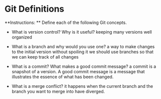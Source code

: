 # Git Definitions

**Instructions: ** Define each of the following Git concepts.

* What is version control?  Why is it useful?
keeping many versions well organized

* What is a branch and why would you use one?
a way to make changes to the initial version without spoiling it
we should use branches so that we can keep track of all changes

* What is a commit? What makes a good commit message?
a commit is a snapshot of a version. A good commit message is a message that illustrates the essence of what has been changed.

* What is a merge conflict?
it happens when the current branch and the branch you want to merge into have diverged. 